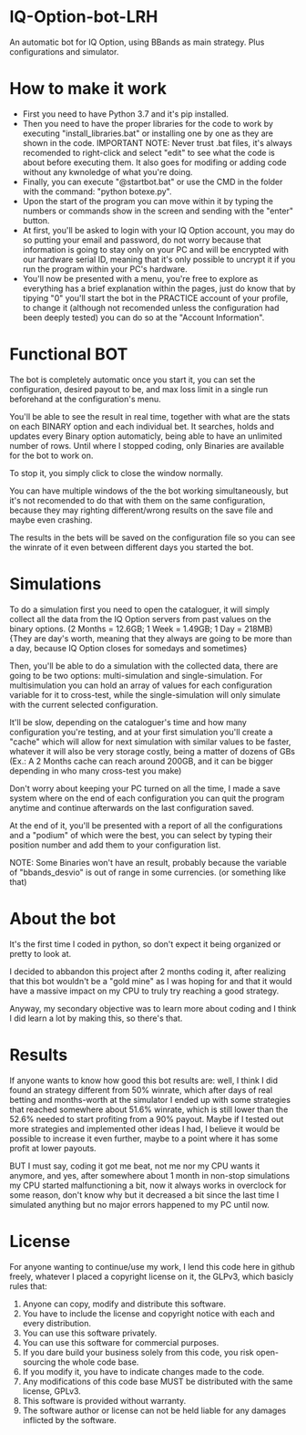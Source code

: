 # IQ-Option-bot-LRH
An automatic bot for IQ Option, using BBands as main strategy. Plus configurations and simulator.

# How to make it work
- First you need to have Python 3.7 and it's pip installed.
- Then you need to have the proper libraries for the code to work by executing "install_libraries.bat" or installing one by one as they are shown in the code.
  IMPORTANT NOTE: Never trust .bat files, it's always recomended to right-click and select "edit" to see what the code is about before executing them. It also goes for modifing or adding code without any kwnoledge of what you're doing.
- Finally, you can execute "@startbot.bat" or use the CMD in the folder with the command: "python botexe.py".
- Upon the start of the program you can move within it by typing the numbers or commands show in the screen and sending with the "enter" button.
- At first, you'll be asked to login with your IQ Option account, you may do so putting your email and password, do not worry because that information is going to stay only on your PC and will be encrypted with our hardware serial ID, meaning that it's only possible to uncrypt it if you run the program within your PC's hardware.
- You'll now be presented with a menu, you're free to explore as everything has a brief explanation within the pages, just do know that by tipying "0" you'll start the bot in the PRACTICE account of your profile, to change it (although not recomended unless the configuration had been deeply tested) you can do so at the "Account Information".


# Functional BOT
The bot is completely automatic once you start it, you can set the configuration, desired payout to be, and max loss limit in a single run beforehand at the configuration's menu. 

You'll be able to see the result in real time, together with what are the stats on each BINARY option and each individual bet. It searches, holds and updates every Binary option automaticly, being able to have an unlimited number of rows. Until where I stopped coding, only Binaries are available for the bot to work on.

To stop it, you simply click to close the window normally. 

You can have multiple windows of the the bot working simultaneously, but it's not recomended to do that with them on the same configuration, because they may righting different/wrong results on the save file and maybe even crashing.

The results in the bets will be saved on the configuration file so you can see the winrate of it even between different days you started the bot.


# Simulations
To do a simulation first you need to open the cataloguer, it will simply collect all the data from the IQ Option servers from past values on the binary options. (2 Months = 12.6GB;  1 Week = 1.49GB; 1 Day = 218MB) {They are day's worth, meaning that they always are going to be more than a day, because IQ Option closes for somedays and sometimes}

Then, you'll be able to do a simulation with the collected data, there are going to be two options: multi-simulation and single-simulation. For multisimulation you can hold an array of values for each configuration variable for it to cross-test, while the single-simulation will only simulate with the current selected configuration.

It'll be slow, depending on the cataloguer's time and how many configuration you're testing, and at your first simulation you'll create a "cache" which will allow for next simulation with similar values to be faster, whatever it will also be very storage costly, being a matter of dozens of GBs (Ex.: A 2 Months cache can reach around 200GB, and it can be bigger depending in who many cross-test you make)

Don't worry about keeping your PC turned on all the time, I made a save system where on the end of each configuration you can quit the program anytime and continue afterwards on the last configuration saved.

At the end of it, you'll be presented with a report of all the configurations and a "podium" of which were the best, you can select by typing their position number and add them to your configuration list.


NOTE: Some Binaries won't have an result, probably because the variable of "bbands_desvio" is out of range in some currencies. (or something like that)


# About the bot
It's the first time I coded in python, so don't expect it being organized or pretty to look at. 

I decided to abbandon this project after 2 months coding it, after realizing that this bot wouldn't be a "gold mine" as I was hoping for and that it would have a massive impact on my CPU to truly try reaching a good strategy. 

Anyway, my secondary objective was to learn more about coding and I think I did learn a lot by making this, so there's that.


# Results
If anyone wants to know how good this bot results are: well, I think I did found an strategy different from 50% winrate, which after days of real betting and months-worth at the simulator I ended up with some strategies that reached somewhere about 51.6% winrate, which is still lower than the 52.6% needed to start profiting from a 90% payout. Maybe if I tested out more strategies and implemented other ideas I had, I believe it would be possible to increase it even further, maybe to a point where it has some profit at lower payouts. 

BUT I must say, coding it got me beat, not me nor my CPU wants it anymore, and yes, after somewhere about 1 month in non-stop simulations my CPU started malfunctioning a bit, now it always works in overclock for some reason, don't know why but it decreased a bit since the last time I simulated anything but no major errors happened to my PC until now.


# License
For anyone wanting to continue/use my work, I lend this code here in github freely, whatever I placed a copyright license on it, the GLPv3, which basicly rules that:
1. Anyone can copy, modify and distribute this software.
2. You have to include the license and copyright notice with each and every distribution.
3. You can use this software privately.
4. You can use this software for commercial purposes.
5. If you dare build your business solely from this code, you risk open-sourcing the whole code base.
6. If you modify it, you have to indicate changes made to the code.
7. Any modifications of this code base MUST be distributed with the same license, GPLv3.
8. This software is provided without warranty.
9. The software author or license can not be held liable for any damages inflicted by the software.
